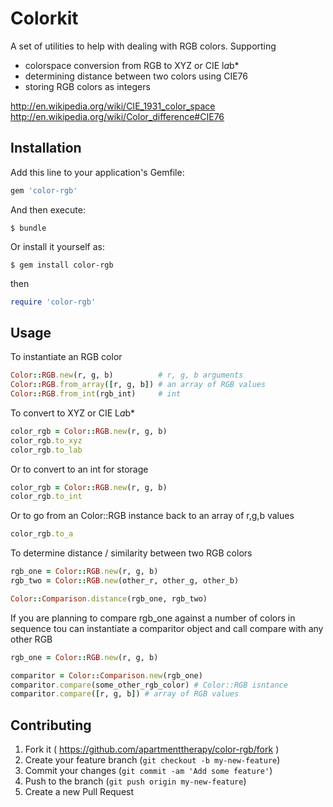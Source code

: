 # Colorkit

A set of utilities to help with dealing with RGB colors. Supporting

- colorspace conversion from RGB to XYZ or CIE l*a*b*
- determining distance between two colors using CIE76
- storing RGB colors as integers

http://en.wikipedia.org/wiki/CIE_1931_color_space
http://en.wikipedia.org/wiki/Color_difference#CIE76

## Installation

Add this line to your application's Gemfile:

```ruby
gem 'color-rgb'
```

And then execute:

    $ bundle

Or install it yourself as:

    $ gem install color-rgb

then

```ruby
require 'color-rgb'
```

## Usage

To instantiate an RGB color

```ruby
Color::RGB.new(r, g, b)          # r, g, b arguments
Color::RGB.from_array([r, g, b]) # an array of RGB values
Color::RGB.from_int(rgb_int)     # int
```

To convert to XYZ or CIE L*a*b*

```ruby
color_rgb = Color::RGB.new(r, g, b)
color_rgb.to_xyz
color_rgb.to_lab
```

Or to convert to an int for storage

```ruby
color_rgb = Color::RGB.new(r, g, b)
color_rgb.to_int
```

Or to go from an Color::RGB instance back to an array of r,g,b values

```ruby
color_rgb.to_a
```

To determine distance / similarity between two RGB colors

```ruby
rgb_one = Color::RGB.new(r, g, b)
rgb_two = Color::RGB.new(other_r, other_g, other_b)

Color::Comparison.distance(rgb_one, rgb_two)
```

If you are planning to compare rgb_one against a number of colors in sequence
tou can instantiate a comparitor object and call compare with any other RGB

```ruby
rgb_one = Color::RGB.new(r, g, b)

comparitor = Color::Comparison.new(rgb_one)
comparitor.compare(some_other_rgb_color) # Color::RGB isntance
comparitor.compare([r, g, b]) # array of RGB values

```

## Contributing

1. Fork it ( https://github.com/apartmenttherapy/color-rgb/fork )
2. Create your feature branch (`git checkout -b my-new-feature`)
3. Commit your changes (`git commit -am 'Add some feature'`)
4. Push to the branch (`git push origin my-new-feature`)
5. Create a new Pull Request
